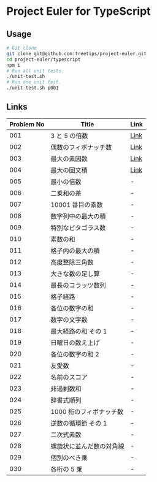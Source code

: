 # Project Euler for TypeScript

## Usage

```sh
# Git clone
git clone git@github.com:treetips/project-euler.git
cd project-euler/typescript
npm i
# Run all unit tests.
./unit-test.sh
# Run one unit test.
./unit-test.sh p001
```

## Links

| Problem No | Title                    | Link                                |
| ---------- | ------------------------ | ----------------------------------- |
| 001        | 3 と 5 の倍数            | [Link](./src/problems/p001.test.ts) |
| 002        | 偶数のフィボナッチ数     | [Link](./src/problems/p002.test.ts) |
| 003        | 最大の素因数             | [Link](./src/problems/p003.test.ts) |
| 004        | 最大の回文積             | [Link](./src/problems/p004.test.ts) |
| 005        | 最小の倍数               | -                                   |
| 006        | 二乗和の差               | -                                   |
| 007        | 10001 番目の素数         | -                                   |
| 008        | 数字列中の最大の積       | -                                   |
| 009        | 特別なピタゴラス数       | -                                   |
| 010        | 素数の和                 | -                                   |
| 011        | 格子内の最大の積         | -                                   |
| 012        | 高度整除三角数           | -                                   |
| 013        | 大きな数の足し算         | -                                   |
| 014        | 最長のコラッツ数列       | -                                   |
| 015        | 格子経路                 | -                                   |
| 016        | 各位の数字の和           | -                                   |
| 017        | 数字の文字数             | -                                   |
| 018        | 最大経路の和 その 1      | -                                   |
| 019        | 日曜日の数え上げ         | -                                   |
| 020        | 各位の数字の和 2         | -                                   |
| 021        | 友愛数                   | -                                   |
| 022        | 名前のスコア             | -                                   |
| 023        | 非過剰数和               | -                                   |
| 024        | 辞書式順列               | -                                   |
| 025        | 1000 桁のフィボナッチ数  | -                                   |
| 026        | 逆数の循環節 その 1      | -                                   |
| 027        | 二次式素数               | -                                   |
| 028        | 螺旋状に並んだ数の対角線 | -                                   |
| 029        | 個別のべき乗             | -                                   |
| 030        | 各桁の 5 乗              | -                                   |
